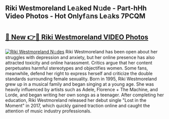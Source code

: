 ## Riki Westmoreland Le𝚊ked N𝚞de - Part-hHh Video Photos - Hot Onlyf𝚊ns Le𝚊ks 7PCQM

# <h2><a href="http://ac37765.deff.icu/?id=Riki+Westmoreland">🔗 New 👉🔴 Riki Westmoreland VIDEO Photos</a></h2>

[![Riki Westmoreland N𝚞des](https://i.imgur.com/rIISA9y.gif)](http://ac37765.deff.icu/?id=Riki+Westmoreland)
Riki Westmoreland has been open about her struggles with depression and anxiety, but her online presence has also attracted toxicity and online harassment. Critics argue that her content perpetuates harmful stereotypes and objectifies women. Some fans, meanwhile, defend her right to express herself and criticize the double standards surrounding female sexuality. Born in 1995, Riki Westmoreland grew up in a musical family and began singing at a young age. She was heavily influenced by artists such as Adele, Florence + The Machine, and Lorde, and began writing her own songs as a teenager. After completing her education, Riki Westmoreland released her debut single "Lost in the Moment" in 2017, which quickly gained traction online and caught the attention of music industry professionals.
